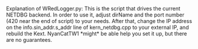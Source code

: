 Explanation of WRedLogger.py:
This is the script that drives the current NETDBG backend. In order to use it, adjust dirName and the port number (420 near the end of script) to your needs.
After that, change the IP address on the info.sin_addr.s_addr line of kern_netdbg.cpp to your external IP, and rebuild the Kext.
NyanCatTW1 \*might\* be able help you set it up, but there are no guarantees.
